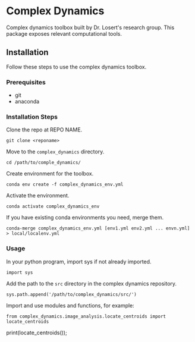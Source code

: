 # Complex Dynamics

Complex dynamics toolbox built by Dr. Losert's research group. This package exposes relevant computational tools.

## Installation

Follow these steps to use the complex dynamics toolbox.

### Prerequisites

- git
- anaconda

### Installation Steps

Clone the repo at REPO NAME.

`git clone <reponame>`

Move to the `complex_dynamics` directory.

`cd /path/to/comple_dynamics/`

Create environment for the toolbox.

`conda env create -f complex_dynamics_env.yml`

Activate the environment.

`conda activate complex_dynamics_env`

If you have existing conda environments you need, merge them.

`conda-merge complex_dynamics_env.yml [env1.yml env2.yml ... envn.yml] > local/localenv.yml`

### Usage

In your python program, import sys if not already imported.

`import sys`

Add the path to the `src` directory in the complex dynamics repository.

`sys.path.append('/path/to/complex_dynamics/src/')`

Import and use modules and functions, for example:

`from complex_dynamics.image_analysis.locate_centroids import locate_centroids`

print(locate_centroids());
